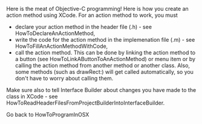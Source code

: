 Here is the meat of Objective-C programming!  Here is how you create an action method using XCode.  For an action method to work, you must

* declare your action method in the header file (.h) - see HowToDeclareAnActionMethod,
* write the code for the action method in the implemenation file (.m) - see HowToFillAnActionMethodWithCode,
* call the action method.  This can be done by linking the action method to a button (see HowToLinkAButtonToAnActionMethod) or menu item or by calling the action method from another method or another class.  Also, some methods (such as drawRect:) will get called automatically, so you don't have to worry about calling them.


Make sure also to tell Interface Builder about changes you have made to the class in XCode - see HowToReadHeaderFilesFromProjectBuilderIntoInterfaceBuilder.

Go back to HowToProgramInOSX
